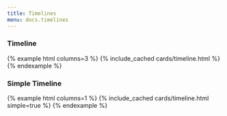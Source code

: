 ```yaml
---
title: Timelines
menu: docs.timelines
---
```


### Timeline
{% example html columns=3 %}
	{% include_cached cards/timeline.html %}
{% endexample %}

### Simple Timeline
{% example html columns=1 %}
	{% include_cached cards/timeline.html simple=true %}
{% endexample %}
